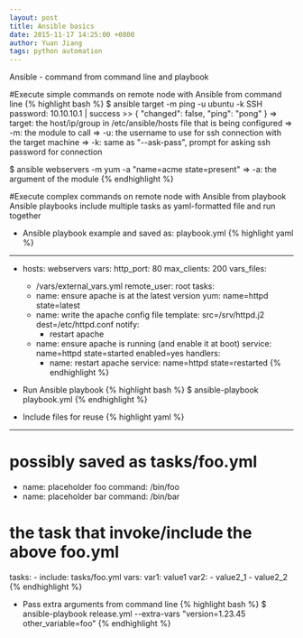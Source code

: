 ```yaml
---
layout: post
title: Ansible basics
date: 2015-11-17 14:25:00 +0800
author: Yuan Jiang
tags: python automation
---
```


Ansible - command from command line and playbook

#Execute simple commands on remote node with Ansible from command line
{% highlight bash %}
$ ansible target -m ping -u ubuntu -k
SSH password:
10.10.10.1 | success >> {
    "changed": false,
    "ping": "pong"
}
=> target: the host/ip/group in /etc/ansible/hosts file that is being configured
=> -m: the module to call
=> -u: the username to use for ssh connection with the target machine
=> -k: same as "--ask-pass", prompt for asking ssh password for connection

$ ansible webservers -m yum -a "name=acme state=present"
=> -a: the argument of the module
{% endhighlight %}

#Execute complex commands on remote node with Ansible from playbook
Ansible playbooks include multiple tasks as yaml-formatted file and run together

- Ansible playbook example and saved as: playbook.yml
{% highlight yaml %}
---
- hosts: webservers
  vars:
    http_port: 80
    max_clients: 200
  vars_files:
    - /vars/external_vars.yml
  remote_user: root
  tasks:
  - name: ensure apache is at the latest version
    yum: name=httpd state=latest
  - name: write the apache config file
    template: src=/srv/httpd.j2 dest=/etc/httpd.conf
    notify:
    - restart apache
  - name: ensure apache is running (and enable it at boot)
    service: name=httpd state=started enabled=yes
  handlers:
    - name: restart apache
      service: name=httpd state=restarted
{% endhighlight %}

- Run Ansible playbook
{% highlight bash %}
$ ansible-playbook playbook.yml
{% endhighlight %}

- Include files for reuse
{% highlight yaml %}
---
# possibly saved as tasks/foo.yml
- name: placeholder foo
  command: /bin/foo
- name: placeholder bar
  command: /bin/bar

# the task that invoke/include the above foo.yml
  tasks:
    - include: tasks/foo.yml
      vars:
          var1: value1
          var2:
              - value2_1
              - value2_2
{% endhighlight %}

- Pass extra arguments from command line
{% highlight bash %}
$ ansible-playbook release.yml --extra-vars "version=1.23.45 other_variable=foo"
{% endhighlight %}
